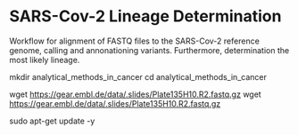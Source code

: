 # SARS-Cov-2 Lineage Determination

Workflow for alignment of FASTQ files to the SARS-Cov-2 reference genome, calling and annonationing variants. Furthermore, determination the most likely lineage. <br />



mkdir analytical_methods_in_cancer
cd analytical_methods_in_cancer

wget https://gear.embl.de/data/.slides/Plate135H10.R2.fastq.gz
 wget https://gear.embl.de/data/.slides/Plate135H10.R2.fastq.gz
 
 sudo apt-get update -y
